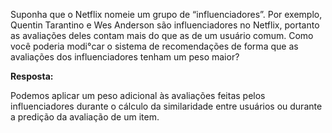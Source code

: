 Suponha que o Netflix nomeie um grupo de “influenciadores”. Por exemplo, Quentin Tarantino e Wes Anderson são influenciadores no Netflix, portanto as avaliações deles contam mais do que as de um usuário comum. Como você poderia modi°car o sistema de recomendações de forma que as avaliações dos influenciadores tenham um peso maior?

**Resposta:** 

Podemos aplicar um peso adicional às avaliações feitas pelos influenciadores durante o cálculo da similaridade entre usuários ou durante a predição da avaliação de um item.